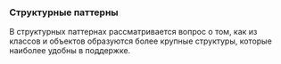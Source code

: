 ### Структурные паттерны

В структурных паттернах рассматривается вопрос о том, как из классов и объектов образуются более крупные структуры, которые наиболее удобны в поддержке.